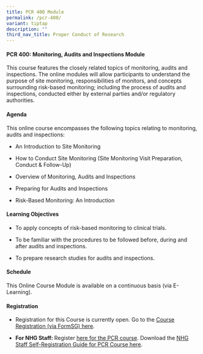 ```yaml
---
title: PCR 400 Module
permalink: /pcr-400/
variant: tiptap
description: ""
third_nav_title: Proper Conduct of Research
---
```

<h4><strong>PCR 400: Monitoring, Audits and Inspections Module</strong></h4>
<p>This course features the closely related topics of monitoring, audits
and inspections. The online modules will allow participants to understand
the purpose of site monitoring, responsibilities of monitors, and concepts
surrounding risk-based monitoring; including the process of audits and
inspections, conducted either by external parties and/or regulatory authorities.</p>
<h4><strong>Agenda</strong></h4>
<p>This online course encompasses the following topics relating to monitoring,
audits and inspections:</p>
<ul data-tight="true" class="tight">
<li>
<p>An Introduction to Site Monitoring</p>
</li>
<li>
<p>How to Conduct Site Monitoring (Site Monitoring Visit Preparation, Conduct
&amp; Follow-Up)</p>
</li>
<li>
<p>Overview of Monitoring, Audits and Inspections</p>
</li>
<li>
<p>Preparing for Audits and Inspections</p>
</li>
<li>
<p>Risk-Based Monitoring: An Introduction</p>
</li>
</ul>
<h4><strong>Learning Objectives</strong></h4>
<ul data-tight="true" class="tight">
<li>
<p>To apply concepts of risk-based monitoring to clinical trials.</p>
</li>
<li>
<p>To be familiar with the procedures to be followed before, during and after
audits and inspections.</p>
</li>
<li>
<p>To prepare research studies for audits and inspections.</p>
</li>
</ul>
<h4><strong>Schedule</strong></h4>
<p>This Online Course Module is available on a continuous basis (via E-Learning).</p>
<h4><strong>Registration</strong></h4>
<ul data-tight="true" class="tight">
<li>
<p>Registration for this Course is currently open. Go to the <a href="https://form.gov.sg/66177cd0a14ba8cd75876ca4" rel="noopener nofollow" target="_blank"><u>Course Registration (via FormSG) here</u></a>.</p>
</li>
<li>
<p><strong>For NHG Staff: </strong>Register <a href="https://elearn.sg/nhg/Login/Login.aspx" rel="noopener nofollow" target="_blank"><u>here for the PCR course</u></a>.
Download the <a href="https://staging.d2xg4pfdtrypjl.amplifyapp.com/files/Training%20Files/PCR%20Course/NHG_Staff_Registration_Guide_for_PCR_Modules_v11_Jun_2024.pdf" rel="noopener noreferrer nofollow" target="_blank"><u>NHG Staff Self-Registration Guide for PCR Course here</u></a>.</p>
</li>
</ul>
<p></p>